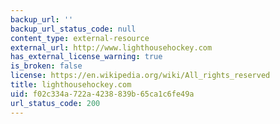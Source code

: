 ```yaml
---
backup_url: ''
backup_url_status_code: null
content_type: external-resource
external_url: http://www.lighthousehockey.com
has_external_license_warning: true
is_broken: false
license: https://en.wikipedia.org/wiki/All_rights_reserved
title: lighthousehockey.com
uid: f02c334a-722a-4238-839b-65ca1c6fe49a
url_status_code: 200
---
```

